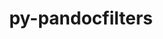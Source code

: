 ---
title: "py-pandocfilters"
layout: cache
categories: [package, develop-2024-12-15]
meta: {"versions": ["1.5.0"], "compilers": ["gcc@=11.1.0", "gcc@=11.4.0", "gcc@=9.4.0", "oneapi@=2024.2.1"], "oss": ["ubuntu20.04", "ubuntu22.04"], "platforms": ["linux"], "targets": ["neoverse_v1", "neoverse_v2", "ppc64le", "x86_64_v3"], "stacks": ["data-vis-sdk", "e4s", "e4s-neoverse-v2", "e4s-neoverse_v1", "e4s-oneapi", "e4s-power", "root"], "num_specs": 7, "num_specs_by_stack": {"e4s-power": 1, "root": 7, "data-vis-sdk": 1, "e4s-neoverse_v1": 1, "e4s-neoverse-v2": 1, "e4s": 1, "e4s-oneapi": 2}}
spec_details: [{"hash": "oeqpyvis2cjmsxv6ipuidmybgbbxgekm", "compiler": "gcc@=9.4.0", "versions": ["1.5.0"], "os": "ubuntu20.04", "platform": "linux", "target": "ppc64le", "variants": ["build_system=python_pip"], "stacks": ["e4s-power", "root"], "size": "-", "tarball": "https://binaries.spack.io/develop-2024-12-15/build_cache/linux-ubuntu20.04-ppc64le/gcc-9.4.0/py-pandocfilters-1.5.0/linux-ubuntu20.04-ppc64le-gcc-9.4.0-py-pandocfilters-1.5.0-oeqpyvis2cjmsxv6ipuidmybgbbxgekm.spack"}, {"hash": "36czbez6z3camm5xrmvl7d3faeixztot", "compiler": "gcc@=11.1.0", "versions": ["1.5.0"], "os": "ubuntu20.04", "platform": "linux", "target": "x86_64_v3", "variants": ["build_system=python_pip"], "stacks": ["root", "data-vis-sdk"], "size": "-", "tarball": "https://binaries.spack.io/develop-2024-12-15/build_cache/linux-ubuntu20.04-x86_64_v3/gcc-11.1.0/py-pandocfilters-1.5.0/linux-ubuntu20.04-x86_64_v3-gcc-11.1.0-py-pandocfilters-1.5.0-36czbez6z3camm5xrmvl7d3faeixztot.spack"}, {"hash": "qpxxa553jzlpvwgabpyg4km5kpljpa3e", "compiler": "gcc@=11.4.0", "versions": ["1.5.0"], "os": "ubuntu22.04", "platform": "linux", "target": "neoverse_v1", "variants": ["build_system=python_pip"], "stacks": ["root", "e4s-neoverse_v1"], "size": "-", "tarball": "https://binaries.spack.io/develop-2024-12-15/build_cache/linux-ubuntu22.04-neoverse_v1/gcc-11.4.0/py-pandocfilters-1.5.0/linux-ubuntu22.04-neoverse_v1-gcc-11.4.0-py-pandocfilters-1.5.0-qpxxa553jzlpvwgabpyg4km5kpljpa3e.spack"}, {"hash": "qc3jwsuxn76y4sqsgl3l77nxwktzevh6", "compiler": "gcc@=11.4.0", "versions": ["1.5.0"], "os": "ubuntu22.04", "platform": "linux", "target": "neoverse_v2", "variants": ["build_system=python_pip"], "stacks": ["root", "e4s-neoverse-v2"], "size": "-", "tarball": "https://binaries.spack.io/develop-2024-12-15/build_cache/linux-ubuntu22.04-neoverse_v2/gcc-11.4.0/py-pandocfilters-1.5.0/linux-ubuntu22.04-neoverse_v2-gcc-11.4.0-py-pandocfilters-1.5.0-qc3jwsuxn76y4sqsgl3l77nxwktzevh6.spack"}, {"hash": "yjg7dztn6okxmre2yr7oqg5unfrpgaq7", "compiler": "gcc@=11.4.0", "versions": ["1.5.0"], "os": "ubuntu22.04", "platform": "linux", "target": "x86_64_v3", "variants": ["build_system=python_pip"], "stacks": ["e4s", "root"], "size": "-", "tarball": "https://binaries.spack.io/develop-2024-12-15/build_cache/linux-ubuntu22.04-x86_64_v3/gcc-11.4.0/py-pandocfilters-1.5.0/linux-ubuntu22.04-x86_64_v3-gcc-11.4.0-py-pandocfilters-1.5.0-yjg7dztn6okxmre2yr7oqg5unfrpgaq7.spack"}, {"hash": "gigipnmkgbrsbs7xbc4akneutsuljfur", "compiler": "oneapi@=2024.2.1", "versions": ["1.5.0"], "os": "ubuntu22.04", "platform": "linux", "target": "x86_64_v3", "variants": ["build_system=python_pip"], "stacks": ["root", "e4s-oneapi"], "size": "-", "tarball": "https://binaries.spack.io/develop-2024-12-15/build_cache/linux-ubuntu22.04-x86_64_v3/oneapi-2024.2.1/py-pandocfilters-1.5.0/linux-ubuntu22.04-x86_64_v3-oneapi-2024.2.1-py-pandocfilters-1.5.0-gigipnmkgbrsbs7xbc4akneutsuljfur.spack"}, {"hash": "2tr3k5qk74z6u74vbbtvgz43odseq63v", "compiler": "oneapi@=2024.2.1", "versions": ["1.5.0"], "os": "ubuntu22.04", "platform": "linux", "target": "x86_64_v3", "variants": ["build_system=python_pip"], "stacks": ["root", "e4s-oneapi"], "size": "-", "tarball": "https://binaries.spack.io/develop-2024-12-15/build_cache/linux-ubuntu22.04-x86_64_v3/oneapi-2024.2.1/py-pandocfilters-1.5.0/linux-ubuntu22.04-x86_64_v3-oneapi-2024.2.1-py-pandocfilters-1.5.0-2tr3k5qk74z6u74vbbtvgz43odseq63v.spack"}]
---
